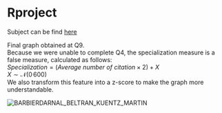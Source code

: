 # Rproject

Subject can be find [here](https://meek-parfait-60672c.netlify.app/docs/R%20programming%20--%20Assignment.pdf)

Final graph obtained at Q9.\
Because we were unable to complete Q4, the specialization measure is a false measure, calculated as follows: \
$Specialization = (Average \ number \ of \ citation \times 2) + X$\
$X \sim \mathcal{N}(0\,600)$\
We also transform this feature into a z-score to make the graph more understandable.

![BARBIERDARNAL_BELTRAN_KUENTZ_MARTIN](https://user-images.githubusercontent.com/79746670/202872489-a6ec29d1-008e-4b32-9b11-6898a28d30d8.jpeg)
